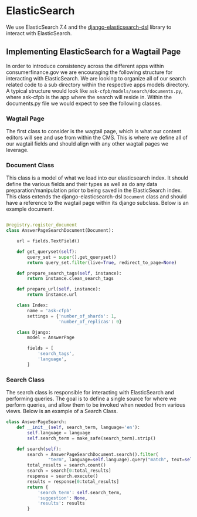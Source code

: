 # ElasticSearch

We use ElasticSearch 7.4 and the [django-elasticsearch-dsl](https://django-elasticsearch-dsl.readthedocs.io/en/latest/) library to interact with ElasticSearch. 

## Implementing ElasticSearch for a Wagtail Page

In order to introduce consistency across the different apps within consumerfinance.gov we are encouraging the following structure for interacting with ElasticSearch. We are looking to organize all of our search related code to a sub directory within the respective apps models directory. A typical structure would look like `ask-cfpb/models/search/documents.py`, where ask-cfpb is the app where the search will reside in. Within the documents.py file we would expect to see the following classes.

### Wagtail Page

The first class to consider is the wagtail page, which is what our content editors will see and use from within the CMS. This is where we define all of our wagtail fields and should align with any other wagtail pages we leverage.

### Document Class

This class is a model of what we load into our elasticsearch index. It should define the various fields and their types as well as do any data preparation/manipulation prior to being saved in the ElasticSearch index. This class extends the django-elasticsearch-dsl `Document` class and should have a reference to the wagtail page within its django subclass. Below is an example document.

```python

@registry.register_document
class AnswerPageSearchDocument(Document):

    url = fields.TextField()

    def get_queryset(self):
        query_set = super().get_queryset()
        return query_set.filter(live=True, redirect_to_page=None)

    def prepare_search_tags(self, instance):
        return instance.clean_search_tags

    def prepare_url(self, instance):
        return instance.url

    class Index:
        name = 'ask-cfpb'
        settings = {'number_of_shards': 1,
                    'number_of_replicas': 0}

    class Django:
        model = AnswerPage

        fields = [
            'search_tags',
            'language',
        ]
```

### Search Class

The search class is responsible for interacting with ElasticSearch and performing queries. The goal is to define a single source for where we perform queries, and allow them to be invoked when needed from various views. Below is an example of a Search Class.

```python
class AnswerPageSearch:
    def __init__(self, search_term, language='en'):
        self.language = language
        self.search_term = make_safe(search_term).strip()

    def search(self):
        search = AnswerPageSearchDocument.search().filter(
                "term", language=self.language).query("match", text=self.search_term)
        total_results = search.count()
        search = search[0:total_results]
        response = search.execute()
        results = response[0:total_results]
        return {
            'search_term': self.search_term,
            'suggestion': None,
            'results': results
        }
```

